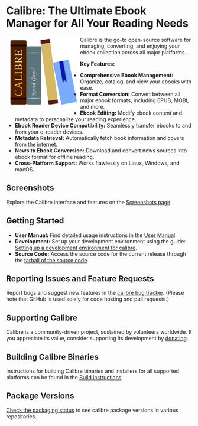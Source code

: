 # Calibre: The Ultimate Ebook Manager for All Your Reading Needs

[<img align="left" src="https://raw.githubusercontent.com/kovidgoyal/calibre/master/resources/images/lt.png" height="200" width="200"/>](https://github.com/kovidgoyal/calibre)

Calibre is the go-to open-source software for managing, converting, and enjoying your ebook collection across all major platforms.

**Key Features:**

*   **Comprehensive Ebook Management:** Organize, catalog, and view your ebooks with ease.
*   **Format Conversion:** Convert between all major ebook formats, including EPUB, MOBI, and more.
*   **Ebook Editing:** Modify ebook content and metadata to personalize your reading experience.
*   **Ebook Reader Device Compatibility:** Seamlessly transfer ebooks to and from your e-reader devices.
*   **Metadata Retrieval:** Automatically fetch book information and covers from the internet.
*   **News to Ebook Conversion:** Download and convert news sources into ebook format for offline reading.
*   **Cross-Platform Support:** Works flawlessly on Linux, Windows, and macOS.

## Screenshots

Explore the Calibre interface and features on the [Screenshots page](https://calibre-ebook.com/demo).

## Getting Started

*   **User Manual:** Find detailed usage instructions in the [User Manual](https://manual.calibre-ebook.com).
*   **Development:** Set up your development environment using the guide: [Setting up a development environment for calibre](https://manual.calibre-ebook.com/develop.html).
*   **Source Code:** Access the source code for the current release through the [tarball of the source code](https://calibre-ebook.com/dist/src).

## Reporting Issues and Feature Requests

Report bugs and suggest new features in the [calibre bug tracker](https://bugs.launchpad.net/calibre).  (Please note that GitHub is used solely for code hosting and pull requests.)

## Supporting Calibre

Calibre is a community-driven project, sustained by volunteers worldwide. If you appreciate its value, consider supporting its development by [donating](https://calibre-ebook.com/donate).

## Building Calibre Binaries

Instructions for building Calibre binaries and installers for all supported platforms can be found in the [Build instructions](bypy/README.rst).

## Package Versions

[Check the packaging status](https://repology.org/project/calibre/versions) to see calibre package versions in various repositories.